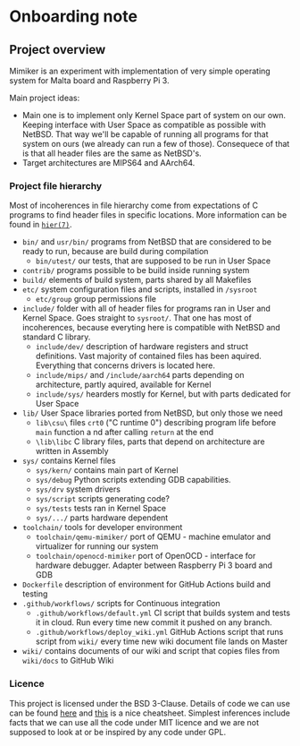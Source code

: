 # Onboarding note

## Project overview

Mimiker is an experiment with implementation of very simple operating
system for Malta board and Raspberry Pi 3.

Main project ideas:

- Main one is to implement only Kernel Space part of system on our own.
Keeping interface with User Space as compatible as possible with
NetBSD. That way we'll be capable of running all programs for that
system on ours (we already can run a few of those). Consequece of that
is that all header files are the same as NetBSD's.
- Target architectures are MIPS64 and AArch64.

### Project file hierarchy

Most of incoherences in file hierarchy come from expectations of C
programs to find header files in specific locations.
More information can be found in [`hier(7)`](https://man.netbsd.org/hier.7).

- `bin/` and `usr/bin/` programs from NetBSD that are
considered to be ready to run, because are build during compilation
  - `bin/utest/` our tests, that are supposed to be run in User Space
- `contrib/` programs possible to be build inside running system
- `build/` elements of build system, parts shared by all Makefiles
- `etc/` system configuration files and scripts, installed in `/sysroot`
  - `etc/group` group permissions file
- `include/` folder with all of header files for programs ran in User and Kernel
Space. Goes straight to `sysroot/`. That one has most of incoherences, because
everyting here is compatible with NetBSD and standard C library.
  - `include/dev/` description of hardware registers and struct definitions. Vast
    majority of contained files has been aquired. Everything that concerns drivers is
    located here.
  - `include/mips/` and `/include/aarch64` parts depending on architecture, partly aquired, available for Kernel
  - `include/sys/` hearders mostly for Kernel, but with parts dedicated for User Space
- `lib/` User Space libraries ported from NetBSD, but only those we need
  - `lib\csu\` files `crt0` ("C runtime 0") describing program life before `main` function a nd after calling `return` at the end
  - `\lib\libc` C library files, parts that depend on architecture are written in Assembly
- `sys/` contains Kernel files
  - `sys/kern/` contains main part of Kernel
  - `sys/debug` Python scripts extending GDB capabilities.
  - `sys/drv` system drivers
  - `sys/script` scripts generating code?
  - `sys/tests` tests ran in Kernel Space
  - `sys/.../` parts hardware dependent
- `toolchain/` tools for developer environment
  - `toolchain/qemu-mimiker/` port of QEMU -
machine emulator and virtualizer for running our system
  - `toolchain/openocd-mimiker` port of OpenOCD -
interface for hardware debugger. Adapter between Raspberry Pi 3 board and GDB
- `Dockerfile` description of environment for GitHub Actions build and testing
- `.github/workflows/` scripts for Continuous integration
  - `.github/workflows/default.yml` CI script that 
builds system and tests it in cloud. Run every time new commit it pushed on any branch.
  - `.github/workflows/deploy_wiki.yml` GitHub 
Actions script that runs script from `wiki/` every time
new wiki document file lands on Master
- `wiki/` contains documents of our wiki and script
that copies files from `wiki/docs` to GitHub Wiki

### Licence

This project is licensed under the BSD 3-Clause. Details of code we can
use can be found [here](https://en.wikipedia.org/wiki/License_compatibility) and [this](https://en.wikipedia.org/wiki/License_compatibility#/media/File:Floss-license-slide-image.svg) is a nice cheatsheet.
Simplest inferences include facts that we can use all the code under MIT
licence and we are not supposed to look at or be inspired by any code
under GPL.
